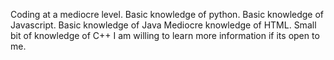 Coding at a mediocre level.
Basic knowledge of python.
Basic knowledge of Javascript.
Basic knowledge of Java
Mediocre knowledge of HTML.
Small bit of knowledge of C++
I am willing to learn more information if its open to me.
<!---
Delexity/Delexity is a ✨ special ✨ repository because its `README.md` (this file) appears on your GitHub profile.
You can click the Preview link to take a look at your changes.
--->
